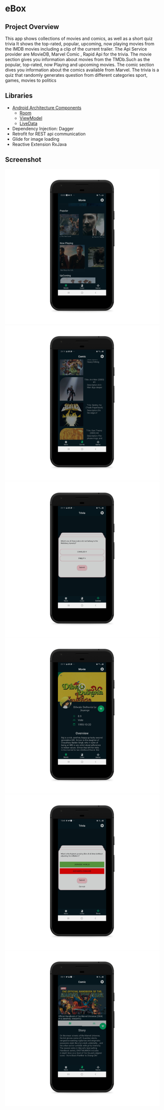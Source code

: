 # eBox
## Project Overview
This app shows collections of movies and comics, as well as a short quiz trivia 
It shows the top-rated, popular, upcoming, now playing movies from the IMDB movies including a clip of the current trailer. 
The Api Service provider are MovieDB, Marvel Comic , Rapid Api for the trivia.
The movie section gives you information about movies from the TMDb.Such as the popular, top-rated, now Playing and upcoming movies. The comic section dives you information about the comics available from Marvel.
The trivia is a quiz that randomly generates question from different categories sport, games, movies to politics

## Libraries 

- [Android Architecture Components](https://developer.android.com/topic/libraries/architecture/) 
    * [Room](https://developer.android.com/topic/libraries/architecture/room)
    * [ViewModel](https://developer.android.com/topic/libraries/architecture/viewmodel)
    * [LiveData](https://developer.android.com/topic/libraries/architecture/livedata)
- Dependency Injection: Dagger
- Retrofit for REST api communication
- Glide for image loading
- Reactive Extension RxJava

## Screenshot
![movies](screenshot/i.png)![movies](screenshot/ii.png)![movies](screenshot/iii.png)
![movies](screenshot/iv.png)![movies](screenshot/v.png)![movies](screenshot/vi.png)
